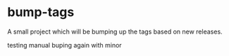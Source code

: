 # bump-tags
A small project which will be bumping up the tags based on new releases.

testing manual buping again with minor
